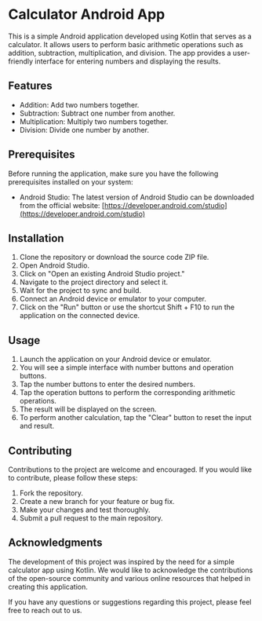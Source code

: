 # Calculator Android App

This is a simple Android application developed using Kotlin that serves as a calculator. It allows users to perform basic arithmetic operations such as addition, subtraction, multiplication, and division. The app provides a user-friendly interface for entering numbers and displaying the results.

## Features

- Addition: Add two numbers together.
- Subtraction: Subtract one number from another.
- Multiplication: Multiply two numbers together.
- Division: Divide one number by another.

## Prerequisites

Before running the application, make sure you have the following prerequisites installed on your system:

- Android Studio: The latest version of Android Studio can be downloaded from the official website: [https://developer.android.com/studio](https://developer.android.com/studio)

## Installation

1. Clone the repository or download the source code ZIP file.
2. Open Android Studio.
3. Click on "Open an existing Android Studio project."
4. Navigate to the project directory and select it.
5. Wait for the project to sync and build.
6. Connect an Android device or emulator to your computer.
7. Click on the "Run" button or use the shortcut Shift + F10 to run the application on the connected device.

## Usage

1. Launch the application on your Android device or emulator.
2. You will see a simple interface with number buttons and operation buttons.
3. Tap the number buttons to enter the desired numbers.
4. Tap the operation buttons to perform the corresponding arithmetic operations.
5. The result will be displayed on the screen.
6. To perform another calculation, tap the "Clear" button to reset the input and result.

## Contributing

Contributions to the project are welcome and encouraged. If you would like to contribute, please follow these steps:

1. Fork the repository.
2. Create a new branch for your feature or bug fix.
3. Make your changes and test thoroughly.
4. Submit a pull request to the main repository.

## Acknowledgments

The development of this project was inspired by the need for a simple calculator app using Kotlin. We would like to acknowledge the contributions of the open-source community and various online resources that helped in creating this application.

If you have any questions or suggestions regarding this project, please feel free to reach out to us.
